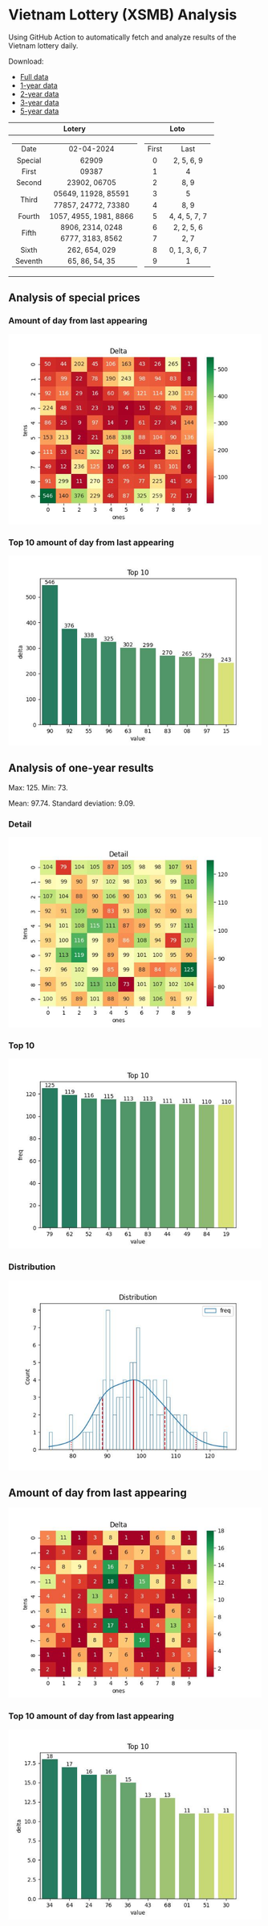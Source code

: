 # Vietnam Lottery (XSMB) Analysis

Using GitHub Action to automatically fetch and analyze results of the Vietnam lottery daily.

Download:

* [Full data](https://raw.githubusercontent.com/khiemdoan/vietnam-lottery-xsmb-analysis/main/results/xsmb.csv)
* [1-year data](https://raw.githubusercontent.com/khiemdoan/vietnam-lottery-xsmb-analysis/main/results/xsmb_1_year.csv)
* [2-year data](https://raw.githubusercontent.com/khiemdoan/vietnam-lottery-xsmb-analysis/main/results/xsmb_2_year.csv)
* [3-year data](https://raw.githubusercontent.com/khiemdoan/vietnam-lottery-xsmb-analysis/main/results/xsmb_3_year.csv)
* [5-year data](https://raw.githubusercontent.com/khiemdoan/vietnam-lottery-xsmb-analysis/main/results/xsmb_5_year.csv)

| Lotery      | Loto |
| :-----------: | :-----------: |
| <table><tr><td>Date</td><td>02-04-2024</td></tr><tr><td>Special</td><td>62909</td></tr><tr><td>First</td><td>09387</td></tr><tr><td>Second</td><td>23902, 06705</td></tr><tr><td rowspan="2">Third</td><td>05649, 11928, 85591</td></tr><tr><td>77857, 24772, 73380</td></tr><tr><td>Fourth</td><td>1057, 4955, 1981, 8866</td></tr><tr><td rowspan="2">Fifth</td><td>8906, 2314, 0248</td></tr><tr><td>6777, 3183, 8562</td></tr><tr><td>Sixth</td><td>262, 654, 029</td></tr><tr><td>Seventh</td><td>65, 86, 54, 35</td></tr></table> | <table><tr><td>First</td><td>Last</td></tr><tr><td>0</td><td>2, 5, 6, 9</td></tr><tr><td>1</td><td>4</td></tr><tr><td>2</td><td>8, 9</td></tr><tr><td>3</td><td>5</td></tr><tr><td>4</td><td>8, 9</td></tr><tr><td>5</td><td>4, 4, 5, 7, 7</td></tr><tr><td>6</td><td>2, 2, 5, 6</td></tr><tr><td>7</td><td>2, 7</td></tr><tr><td>8</td><td>0, 1, 3, 6, 7</td></tr><tr><td>9</td><td>1</td></tr></table> |


<h2>Analysis of special prices</h2>

<h3>Amount of day from last appearing</h3>

![Delta](images/special_delta.jpg)

<h3>Top 10 amount of day from last appearing</h3>

![Delta top 10](images/special_delta_top_10.jpg)

<h2>Analysis of one-year results</h2>

Max: 125. Min: 73.

Mean: 97.74. Standard deviation: 9.09.

<h3>Detail</h3>

![Detail](images/heatmap.jpg)

<h3>Top 10</h3>

![Top 10](images/top-10.jpg)

<h3>Distribution</h3>

![Distribution](images/distribution.jpg)

<h2>Amount of day from last appearing</h2>

![Delta](images/delta.jpg)

<h3>Top 10 amount of day from last appearing</h3>

![Delta top 10](images/delta_top_10.jpg)